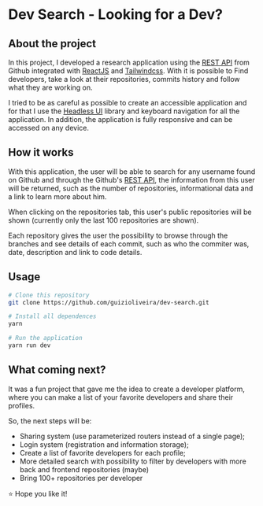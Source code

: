 # Dev Search - Looking for a Dev?

## About the project

In this project, I developed a research application using the [REST API](https://docs.github.com/en/rest) from Github integrated with [ReactJS](https://reactjs.org/) and [Tailwindcss](https://tailwindcss.com/). With it is possible to Find developers, take a look at their repositories, commits history and follow what they are working on.

I tried to be as careful as possible to create an accessible application and for that I use the [Headless UI](https://headlessui.com/) library and keyboard navigation for all the application. In addition, the application is fully responsive and can be accessed on any device.

## How it works

With this application, the user will be able to search for any username found on Github and through the Github's [REST API](https://docs.github.com/en/rest), the information from this user will be returned, such as the number of repositories, informational data and a link to learn more about him.

When clicking on the repositories tab, this user's public repositories will be shown (currently only the last 100 repositories are shown).

Each repository gives the user the possibility to browse through the branches and see details of each commit, such as who the commiter was, date, description and link to code details.

## Usage

```bash
# Clone this repository
git clone https://github.com/guizioliveira/dev-search.git

# Install all dependences
yarn

# Run the application
yarn run dev
```

## What coming next?

It was a fun project that gave me the idea to create a developer platform, where you can make a list of your favorite developers and share their profiles.

So, the next steps will be:

- Sharing system (use parameterized routers instead of a single page);
- Login system (registration and information storage);
- Create a list of favorite developers for each profile;
- More detailed search with possibility to filter by developers with more back and frontend repositories (maybe)
- Bring 100+ repositories per developer

:star: Hope you like it!
